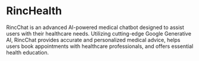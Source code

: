 # RincHealth
RincChat is an advanced AI-powered medical chatbot designed to assist users with their healthcare needs. Utilizing cutting-edge Google Generative AI, RincChat provides accurate and personalized medical advice, helps users book appointments with healthcare professionals, and offers essential health education.
